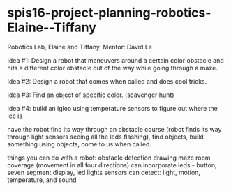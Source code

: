 # spis16-project-planning-robotics-Elaine--Tiffany
Robotics Lab, Elaine and Tiffany, Mentor: David Le

Idea #1: 
Design a robot that maneuvers around a certain color obstacle and hits a different color obstacle out of the way while going through a maze.

Idea #2:
Design a robot that comes when called and does cool tricks.

Idea #3:
Find an object of specific color. (scavenger hunt)

Idea #4:
build an igloo using temperature sensors to figure out where the ice is


have the robot find its way through an obstacle course (robot finds its way through light sensors seeing all the leds flashing), find objects, build something using objects, come to us when called.


things you can do with a robot:
obstacle detection
drawing
maze
room coverage (movement in all four directions)
can incorporate leds - button, seven segment display, led lights
sensors can detect: light, motion, temperature, and sound
